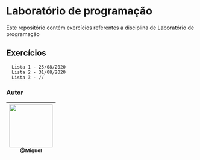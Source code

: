 # Laboratório de programação

Este repositório contém exercícios referentes a disciplina de Laboratório de programação

## Exercícios

``` 
  Lista 1 - 25/08/2020
  Lista 2 - 31/08/2020
  Lista 3 - //
```

### Autor


| [<img src="https://avatars1.githubusercontent.com/miguellrodrigues" width="115"><br><sub>@Miguel</sub>](https://github.com/miguellrodrigues)
|:-:
